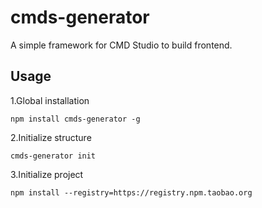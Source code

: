 # cmds-generator

A simple framework for CMD Studio to build frontend.

## Usage

1.Global installation
```
npm install cmds-generator -g
``` 
2.Initialize structure
```
cmds-generator init
```
3.Initialize project
```
npm install --registry=https://registry.npm.taobao.org
```
